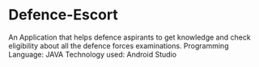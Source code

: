 # Defence-Escort
An Application that helps defence aspirants to get knowledge and check eligibility about all the defence forces examinations.
Programming Language: JAVA 
Technology used: Android Studio
